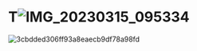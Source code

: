 # T![IMG_20230315_095334](https://user-images.githubusercontent.com/130739491/231980823-025979ff-cea8-4053-9ff3-e74de1b82b25.jpg)


![3cbdded306ff93a8eaecb9df78a98fd](https://user-images.githubusercontent.com/130739491/232357287-07cc44b9-498c-46d7-afed-8e63664a333b.png)
